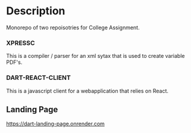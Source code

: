 # Description
Monorepo of two repoisotries for College Assignment.

### XPRESSC
This is a compiler / parser for an xml sytax that is used to create variable PDF's.

### DART-REACT-CLIENT
This is a javascript client for a webapplication that relies on React.

## Landing Page
https://dart-landing-page.onrender.com